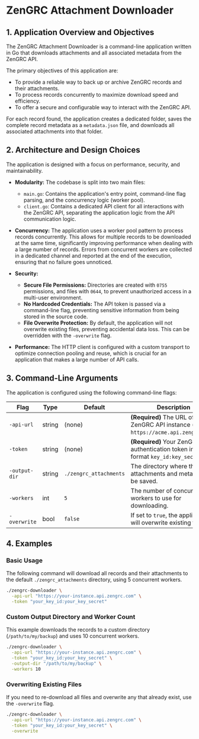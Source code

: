 # ZenGRC Attachment Downloader

## 1. Application Overview and Objectives

The ZenGRC Attachment Downloader is a command-line application written in Go that downloads attachments and all associated metadata from the ZenGRC API.

The primary objectives of this application are:
- To provide a reliable way to back up or archive ZenGRC records and their attachments.
- To process records concurrently to maximize download speed and efficiency.
- To offer a secure and configurable way to interact with the ZenGRC API.

For each record found, the application creates a dedicated folder, saves the complete record metadata as a `metadata.json` file, and downloads all associated attachments into that folder.

## 2. Architecture and Design Choices

The application is designed with a focus on performance, security, and maintainability.

- **Modularity:** The codebase is split into two main files:
    - `main.go`: Contains the application's entry point, command-line flag parsing, and the concurrency logic (worker pool).
    - `client.go`: Contains a dedicated API client for all interactions with the ZenGRC API, separating the application logic from the API communication logic.

- **Concurrency:** The application uses a worker pool pattern to process records concurrently. This allows for multiple records to be downloaded at the same time, significantly improving performance when dealing with a large number of records. Errors from concurrent workers are collected in a dedicated channel and reported at the end of the execution, ensuring that no failure goes unnoticed.

- **Security:**
    - **Secure File Permissions:** Directories are created with `0755` permissions, and files with `0644`, to prevent unauthorized access in a multi-user environment.
    - **No Hardcoded Credentials:** The API token is passed via a command-line flag, preventing sensitive information from being stored in the source code.
    - **File Overwrite Protection:** By default, the application will not overwrite existing files, preventing accidental data loss. This can be overridden with the `-overwrite` flag.

- **Performance:** The HTTP client is configured with a custom transport to optimize connection pooling and reuse, which is crucial for an application that makes a large number of API calls.

## 3. Command-Line Arguments

The application is configured using the following command-line flags:

| Flag          | Type    | Default                | Description                                                              |
|---------------|---------|------------------------|--------------------------------------------------------------------------|
| `-api-url`    | string  | (none)                 | **(Required)** The URL of your ZenGRC API instance (e.g., `https://acme.api.zengrc.com`). |
| `-token`      | string  | (none)                 | **(Required)** Your ZenGRC API authentication token in the format `key_id:key_secret`. |
| `-output-dir` | string  | `./zengrc_attachments` | The directory where the attachments and metadata will be saved.            |
| `-workers`    | int     | `5`                    | The number of concurrent workers to use for downloading.                 |
| `-overwrite`  | bool    | `false`                | If set to `true`, the application will overwrite existing files.         |

## 4. Examples

### Basic Usage

The following command will download all records and their attachments to the default `./zengrc_attachments` directory, using 5 concurrent workers.

```bash
./zengrc-downloader \
  -api-url "https://your-instance.api.zengrc.com" \
  -token "your_key_id:your_key_secret"
```

### Custom Output Directory and Worker Count

This example downloads the records to a custom directory (`/path/to/my/backup`) and uses 10 concurrent workers.

```bash
./zengrc-downloader \
  -api-url "https://your-instance.api.zengrc.com" \
  -token "your_key_id:your_key_secret" \
  -output-dir "/path/to/my/backup" \
  -workers 10
```

### Overwriting Existing Files

If you need to re-download all files and overwrite any that already exist, use the `-overwrite` flag.

```bash
./zengrc-downloader \
  -api-url "https://your-instance.api.zengrc.com" \
  -token "your_key_id:your_key_secret" \
  -overwrite
```